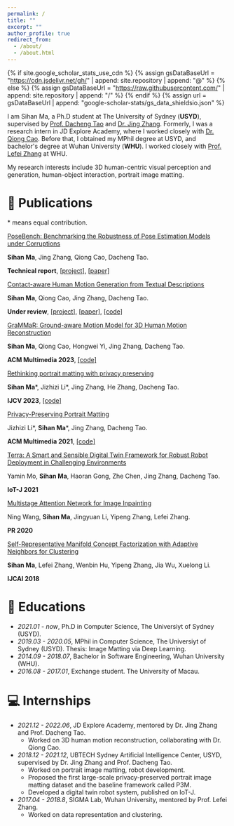 ```yaml
---
permalink: /
title: ""
excerpt: ""
author_profile: true
redirect_from: 
  - /about/
  - /about.html
---
```


{% if site.google_scholar_stats_use_cdn %}
{% assign gsDataBaseUrl = "https://cdn.jsdelivr.net/gh/" | append: site.repository | append: "@" %}
{% else %}
{% assign gsDataBaseUrl = "https://raw.githubusercontent.com/" | append: site.repository | append: "/" %}
{% endif %}
{% assign url = gsDataBaseUrl | append: "google-scholar-stats/gs_data_shieldsio.json" %}

<span class='anchor' id='about-me'></span>
I am Sihan Ma, a Ph.D student at The University of Sydney (<strong>USYD</strong>), supervised by <a href="https://scholar.google.com/citations?user=RwlJNLcAAAAJ&hl=en">Prof. Dacheng Tao</a> and <a href="https://scholar.google.com.hk/citations?user=9jH5v74AAAAJ">Dr. Jing Zhang</a>. Formerly, I was a research intern in JD Explore Academy, where I worked closely with <a href="https://qiongcao.github.io/">Dr. Qiong Cao</a>. Before that, I obtained my MPhil degree at USYD, and bachelor's degree at Wuhan University (<strong>WHU</strong>). I worked closely with <a href="https://scholar.google.com/citations?user=BLKHwNwAAAAJ">Prof. Lefei Zhang</a> at WHU. 

My research interests include 3D human-centric visual perception and generation, human-object interaction, portrait image matting. 

<!-- # 🔥 News
- *2022.02*: &nbsp;🎉🎉 Lorem ipsum dolor sit amet, consectetur adipiscing elit. Vivamus ornare aliquet ipsum, ac tempus justo dapibus sit amet. 
- *2022.02*: &nbsp;🎉🎉 Lorem ipsum dolor sit amet, consectetur adipiscing elit. Vivamus ornare aliquet ipsum, ac tempus justo dapibus sit amet.  -->

# 📝 Publications 

\* means equal contribution.

[PoseBench: Benchmarking the Robustness of Pose Estimation Models under Corruptions](https://xymsh.github.io/PoseBench/)

**Sihan Ma**, Jing Zhang, Qiong Cao, Dacheng Tao.

**Technical report**, [[project]](https://xymsh.github.io/PoseBench/), [[paper]](https://arxiv.org/abs/2406.14367)


[Contact-aware Human Motion Generation from Textual Descriptions](https://xymsh.github.io/RICH-CAT/)

**Sihan Ma**, Qiong Cao, Jing Zhang, Dacheng Tao.

**Under review**, 
[[project]](https://xymsh.github.io/RICH-CAT/), [[paper]](https://arxiv.org/pdf/2403.15709.pdf), [[code]](https://github.com/xymsh/RICH-CAT)


[GraMMaR: Ground-aware Motion Model for 3D Human Motion Reconstruction](https://arxiv.org/abs/2306.16736)

**Sihan Ma**, Qiong Cao, Hongwei Yi, Jing Zhang, Dacheng Tao.

**ACM Multimedia 2023**, [[code]](https://github.com/xymsh/GraMMaR)


[Rethinking portrait matting with privacy preserving](https://arxiv.org/abs/2203.16828)

**Sihan Ma**\*, Jizhizi Li\*, Jing Zhang, He Zhang, Dacheng Tao.

**IJCV 2023**, [[code]](https://github.com/ViTAE-Transformer/P3M-Net)


[Privacy-Preserving Portrait Matting](https://arxiv.org/pdf/2104.14222.pdf)

Jizhizi Li\*, **Sihan Ma**\*, Jing Zhang, Dacheng Tao.

**ACM Multimedia 2021**, [[code]](https://github.com/JizhiziLi/P3M)


[Terra: A Smart and Sensible Digital Twin Framework for Robust Robot Deployment in Challenging Environments](https://ieeexplore.ieee.org/document/9386242)

Yamin Mo, **Sihan Ma**, Haoran Gong, Zhe Chen, Jing Zhang, Dacheng Tao.

**IoT-J 2021**


[Multistage Attention Network for Image Inpainting](https://www.sciencedirect.com/science/article/abs/pii/S003132032030251X)

Ning Wang, **Sihan Ma**, Jingyuan Li, Yipeng Zhang, Lefei Zhang.

**PR 2020**


[Self-Representative Manifold Concept Factorization with Adaptive Neighbors for Clustering](https://www.ijcai.org/proceedings/2018/352)

**Sihan Ma**, Lefei Zhang, Wenbin Hu, Yipeng Zhang, Jia Wu, Xuelong Li.

**IJCAI 2018**


# 📖 Educations
- *2021.01 - now*, Ph.D in Computer Science, The Universiyt of Sydney (USYD).
- *2019.03 - 2020.05*, MPhil in Computer Science, The Universiyt of Sydney (USYD). Thesis: Image Matting via Deep Learning. 
- *2014.09 - 2018.07*, Bachelor in Software Engineering, Wuhan University (WHU).
- *2016.08 - 2017.01*, Exchange student. The University of Macau.

# 💻 Internships
- *2021.12 - 2022.06*, JD Explore Academy, mentored by Dr. Jing Zhang and Prof. Dacheng Tao. 
  - Worked on 3D human motion reconstruction, collaborating with Dr. Qiong Cao.
- *2018.12 - 2021.12*, UBTECH Sydney Artificial Intelligence Center, USYD, supervised by Dr. Jing Zhang and Prof. Dacheng Tao. 
  - Worked on portrait image matting, robot development. 
  - Proposed the first large-scale privacy-preserved portrait image matting dataset and the baseline framework called P3M. 
  - Developed a digital twin robot system, published on IoT-J.
- *2017.04 - 2018.8*, SIGMA Lab, Wuhan University, mentored by Prof. Lefei Zhang. 
  - Worked on data representation and clustering.